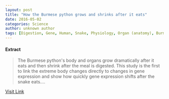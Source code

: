```yaml
---
layout: post
title: "How the Burmese python grows and shrinks after it eats"
date: 2016-05-02
categories: Science
author: unknown author
tags: [Digestion, Gene, Human, Snake, Physiology, Organ (anatomy), Burmese python, Gene expression, Website, Gastrointestinal tract, Life sciences, Biology]
---
```





#### Extract
>The Burmese python's body and organs grow dramatically after it eats and then shrink after the meal is digested. This study is the first to link the extreme body changes directly to changes in gene expression and show how quickly gene expression shifts after the snake eats....



[Visit Link](http://feeds.sciencedaily.com/~r/sciencedaily/~3/TtldTkEtRds/150518081447.htm)


